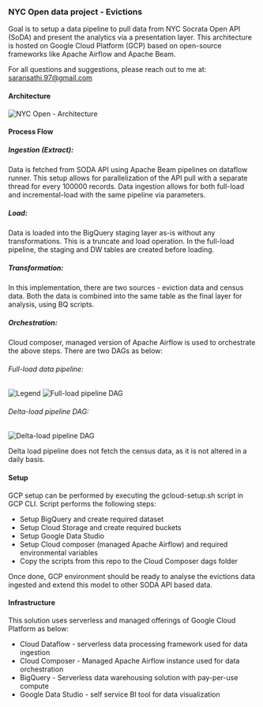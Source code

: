 ### NYC Open data project - Evictions

Goal is to setup a data pipeline to pull data from NYC Socrata Open API (SoDA) and present the analytics via a presentation layer. This architecture is hosted on Google Cloud Platform (GCP) based on open-source frameworks like Apache Airflow and Apache Beam.

For all questions and suggestions, please reach out to me at: saransathi.97@gmail.com

#### Architecture
![NYC Open - Architecture](https://user-images.githubusercontent.com/56570539/168418633-fbc9398a-878c-4f1b-95d7-408766ec8f30.jpg)

#### Process Flow
##### Ingestion (Extract): 
Data is fetched from SODA API using Apache Beam pipelines on dataflow runner. This setup allows for parallelization of the API pull with a separate thread for every 100000 records.
Data ingestion allows for both full-load and incremental-load with the same pipeline via parameters.

##### Load:
Data is loaded into the BigQuery staging layer as-is without any transformations. This is a truncate and load operation.
In the full-load pipeline, the staging and DW tables are created before loading.

##### Transformation:
In this implementation, there are two sources - eviction data and census data. Both the data is combined into the same table as the final layer for analysis, using BQ scripts.

##### Orchestration:
Cloud composer, managed version of Apache Airflow is used to orchestrate the above steps. There are two DAGs as below:

###### Full-load data pipeline:

![Legend](https://user-images.githubusercontent.com/56570539/168415239-9e58612b-e53d-4d04-8d2d-a2fc84f95d68.png)
![Full-load pipeline DAG](https://user-images.githubusercontent.com/56570539/168415223-091ec8ed-5fe7-4018-bfd3-d6fd4bdffd36.png)

###### Delta-load pipeline DAG:

![Delta-load pipeline DAG](https://user-images.githubusercontent.com/56570539/168415435-fcbd1ba1-03f2-44ab-9b40-0da1cb2c5e8a.png)

Delta load pipeline does not fetch the census data, as it is not altered in a daily basis.

#### Setup
GCP setup can be performed by executing the gcloud-setup.sh script in GCP CLI. Script performs the following steps:
- Setup BigQuery and create required dataset
- Setup Cloud Storage and create required buckets
- Setup Google Data Studio
- Setup Cloud composer (managed Apache Airflow) and required environmental variables
- Copy the scripts from this repo to the Cloud Composer dags folder

Once done, GCP environment should be ready to analyse the evictions data ingested and extend this model to other SODA API based data.

#### Infrastructure
This solution uses serverless and managed offerings of Google Cloud Platform as below:
- Cloud Dataflow - serverless data processing framework used for data ingestion
- Cloud Composer - Managed Apache Airflow instance used for data orchestration
- BigQuery - Serverless data warehousing solution with pay-per-use compute
- Google Data Studio - self service BI tool for data visualization
